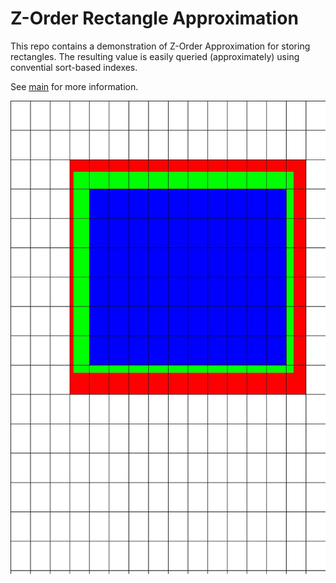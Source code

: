 # Z-Order Rectangle Approximation

This repo contains a demonstration of Z-Order Approximation for storing rectangles. The resulting value is easily queried (approximately) using convential sort-based indexes.

See [main](main.go) for more information.

![Z-Order Grid Representation showing bounds that a shape is contained in](rect.jpg)
